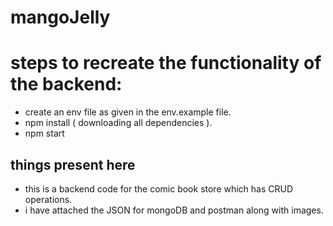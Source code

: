 # mangoJelly

# steps to recreate the functionality of the backend:

 - create an env file as given in the env.example file.
 - npm install ( downloading all dependencies ).
 - npm start 


## things present here
 - this is a backend code for the comic book store which has CRUD operations.
 - i have attached the JSON for mongoDB and postman along with images.


